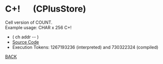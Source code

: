 # C+! &emsp; (CPlusStore)
Cell version of COUNT.<br/>Example usage: CHAR x 256 C+!
* ( ch addr -- )
* [Source Code](../words/shando/CPlusStore.cs)
* Execution Tokens: 1267193236 (interpreted) and 730322324 (compiled)


[BACK](builtins.md#CPlusStore)
